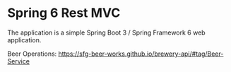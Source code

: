 # Spring 6 Rest MVC

The application is a simple Spring Boot 3 / Spring Framework 6 web application.

Beer Operations:
https://sfg-beer-works.github.io/brewery-api/#tag/Beer-Service
